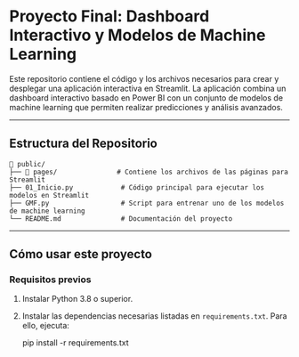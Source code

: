 # Proyecto Final: Dashboard Interactivo y Modelos de Machine Learning

Este repositorio contiene el código y los archivos necesarios para crear y desplegar una aplicación interactiva en Streamlit. La aplicación combina un dashboard interactivo basado en Power BI con un conjunto de modelos de machine learning que permiten realizar predicciones y análisis avanzados.

---

## Estructura del Repositorio

```plaintext
📂 public/
├── 📂 pages/               # Contiene los archivos de las páginas para Streamlit
├── 01_Inicio.py            # Código principal para ejecutar los modelos en Streamlit
├── GMF.py                  # Script para entrenar uno de los modelos de machine learning
└── README.md               # Documentación del proyecto
````
---

## Cómo usar este proyecto

### Requisitos previos

1. Instalar Python 3.8 o superior.
2. Instalar las dependencias necesarias listadas en `requirements.txt`. Para ello, ejecuta:


   pip install -r requirements.txt

   ```bash

